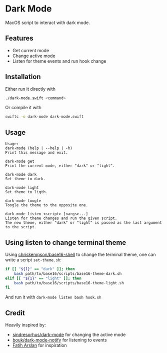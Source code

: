 # Dark Mode
MacOS script to interact with dark mode.

## Features
 - Get current mode
 - Change active mode
 - Listen for theme events and run hook change

## Installation
Either run it directly with
```sh
./dark-mode.swift <command>
```
Or compile it with
```sh
swiftc -o dark-mode dark-mode.swift
```

## Usage
```help
Usage:
dark-mode (help | --help | -h)
Print this message and exit.

dark-mode get
Print the current mode, either "dark" or "light".

dark-mode dark
Set theme to dark.

dark-mode light
Set theme to ligth.

dark-mode toogle
Toogle the theme to the opposite one.

dark-mode listen <script> [<args>...]
Listen for theme changes and run the given script.
The new theme, either "dark" or "light" is passed as the last argument to the script.
```

## Using listen to change terminal theme
Using [chriskempson/base16-shell](https://github.com/chriskempson/base16-shell) to change the terminal theme,
one can write a script `set-theme.sh`:
```sh
if [[ "${1}" == "dark" ]]; then
	bash path/to/base16/scripts/base16-theme-dark.sh
elif [[ "${1}" == "light" ]]; then
	bash path/to/base16/scripts/base16-theme-light.sh
fi
```
And run it with `dark-mode listen bash hook.sh`

## Credit
Heavily inspired by:
 - [sindresorhus/dark-mode](https://github.com/sindresorhus/dark-mode) for changing the active mode
 - [bouk/dark-mode-notify](https://github.com/bouk/dark-mode-notify) for listening to events
 - [Fatih Arslan](https://arslan.io/2021/02/15/automatic-dark-mode-for-terminal-applications/) for inspiration
